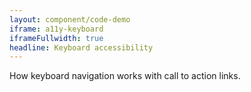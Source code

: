 ```yaml
---
layout: component/code-demo
iframe: a11y-keyboard
iframeFullwidth: true
headline: Keyboard accessibility
---
```


How keyboard navigation works with call to action links.
